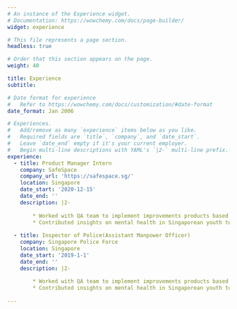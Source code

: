 ```yaml
---
# An instance of the Experience widget.
# Documentation: https://wowchemy.com/docs/page-builder/
widget: experience

# This file represents a page section.
headless: true

# Order that this section appears on the page.
weight: 40

title: Experience
subtitle:

# Date format for experience
#   Refer to https://wowchemy.com/docs/customization/#date-format
date_format: Jan 2006

# Experiences.
#   Add/remove as many `experience` items below as you like.
#   Required fields are `title`, `company`, and `date_start`.
#   Leave `date_end` empty if it's your current employer.
#   Begin multi-line descriptions with YAML's `|2-` multi-line prefix.
experience:
  - title: Product Manager Intern
    company: SafeSpace
    company_url: 'https://safespace.sg/'
    location: Singapore
    date_start: '2020-12-15'
    date_end: ''
    description: |2-
      
        * Worked with QA team to implement improvements products based on user research to several product releases
        * Contributed insights on mental health in Singaporean youth to develop products suitable for both students and young adults
        
  - title: Inspector of Police(Assistant Manpower Officer)
    company: Singapore Police Force
    location: Singapore
    date_start: '2019-1-1'
    date_end: ''
    description: |2-
      
        * Worked with QA team to implement improvements products based on user research to several product releases
        * Contributed insights on mental health in Singaporean youth to develop products suitable for both students and young adults
        
---
```

